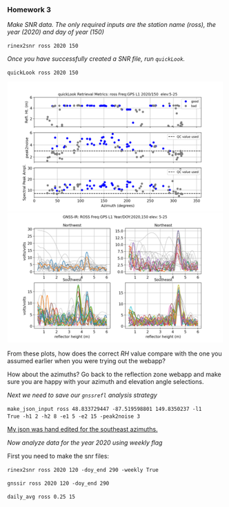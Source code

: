 ### Homework 3  


*Make SNR data. The only required inputs are the station name (ross), the year (2020) and day of year (150)*


<code>rinex2snr ross 2020 150</code> 


*Once you have successfully created a SNR file, run <code>quickLook</code>.*


<code>quickLook ross 2020 150</code> 

<img src=ross_1.png width=500 />

<img src=ross_2.png width=500 />

From these plots, how does the correct *RH* value compare with the one you assumed earlier when you 
were trying out the webapp?  

How about the azimuths?  Go back to the reflection zone webapp and 
make sure you are happy with your azimuth and elevation angle selections.

*Next we need to save our <code>gnssrefl</code> analysis strategy*

<code>make_json_input ross 48.833729447 -87.519598801 149.8350237 -l1 True -h1 2 -h2 8 -e1 5 -e2 15 -peak2noise 3</code>


[My json was hand edited for the southeast azimuths.](ross.json)

*Now analyze data for the year 2020 using weekly flag*

First you need to make the snr files:

<code>rinex2snr ross 2020 120 -doy_end 290 -weekly True</code> 

<code>gnssir ross 2020 120 -doy_end 290 </code> 

<code>daily_avg ross 0.25 15</code>

